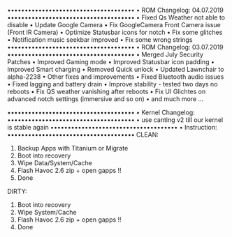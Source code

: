 •••••••••••••••••••••••••••••••••••••
• ROM Changelog: 04.07.2019
•••••••••••••••••••••••••••••••••••••
• Fixed Qs Weather not able to disable
• Update Google Camera
• Fix GoogleCamera Front Camera issue (Front IR Camera)
• Optimize Statusbar icons for notch
• Fix some glitches
• Notification music seekbar improved
• Fix some wrong strings
•••••••••••••••••••••••••••••••••••••
• ROM Changelog: 03.07.2019
•••••••••••••••••••••••••••••••••••••
• Merged July Security Patches
• Improved Gaming mode
• Improved Statusbar icon padding
• Improved Smart charging
• Removed Quick unlock
• Updated Lawnchair to alpha-2238
• Other fixes and improvements
• Fixed Bluetooth audio issues
• Fixed lagging and battery drain
• Improve stability - tested two days no reboots
• Fix QS weather vanishing after reboots
• Fix UI Glichtes on advanced notch settings (immersive and so on)
• and much more ...
 
•••••••••••••••••••••••••••••••••••••
• Kernel Changelog: 
•••••••••••••••••••••••••••••••••••••
• use canting v2 till our kernel is stable again
•••••••••••••••••••••••••••••••••••••
• Instruction:
•••••••••••••••••••••••••••••••••••••
CLEAN:

1. Backup Apps with Titanium or Migrate
2. Boot into recovery 
3. Wipe Data/System/Cache
4. Flash Havoc 2.6 zip +  open gapps !! 
5. Done

DIRTY:

1. Boot into recovery 
2. Wipe System/Cache
3. Flash Havoc 2.6 zip + open gapps !! 
4. Done

